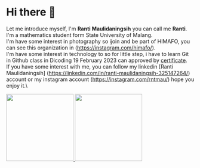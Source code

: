 # Hi there 👋
Let me introduce myself, I'm **Ranti Maulidaningsih** you can call me **Ranti**.\
I'm a mathematics student form State University of Malang.\
I'm have some interest in photography so ijoin and be part of HIMAFO, you can see this organization in (https://instagram.com/himafo/).\
I'm have some interest in technology to so for little step, i have to learn Git in Github class in Dicoding 19 February 2023 can approved by [certificate](https://www.dicoding.com/certificates/QLZ92GQODX5D).\
If you have some interest with me, you can follow my linkedin [Ranti Maulidaningsih] (https://linkedin.com/in/ranti-maulidaningsih-325147264/) account or my instagram account (https://instagram.com/rntmau/) hope you enjoy it.\

<p align="left">
<a href="https://github.com/RantiMaulidaningsih">
  <img height="180em" src="https://github-readme-stats-eight-theta.vercel.app/api?username=RantiMaulidaningsih&show_icons=true&theme=algolia&include_all_commits=true&count_private=true"/>
  <img height="180em" src="https://github-readme-stats-eight-theta.vercel.app/api/top-langs/?username=RantiMaulidaningsih&layout=compact&langs_count=8&theme=algolia"/>
</a>
</p>
